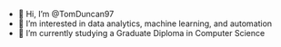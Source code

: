 - 👋 Hi, I’m @TomDuncan97
- 👀 I’m interested in data analytics, machine learning, and automation
- 🌱 I’m currently studying a Graduate Diploma in Computer Science

<!---
TomDuncan97/TomDuncan97 is a ✨ special ✨ repository because its `README.md` (this file) appears on your GitHub profile.
You can click the Preview link to take a look at your changes.
--->
